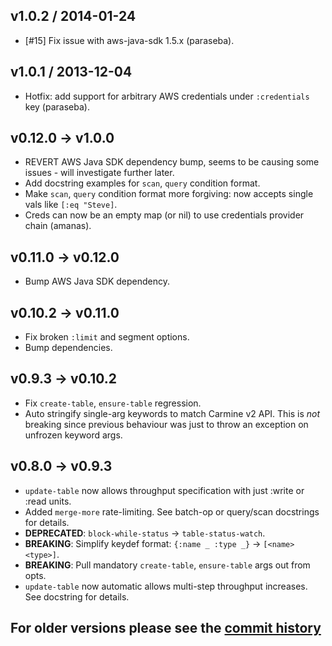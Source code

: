 ## v1.0.2 / 2014-01-24
 * [#15] Fix issue with aws-java-sdk 1.5.x (paraseba).

## v1.0.1 / 2013-12-04
 * Hotfix: add support for arbitrary AWS credentials under `:credentials` key (paraseba).


## v0.12.0 → v1.0.0
  * REVERT AWS Java SDK dependency bump, seems to be causing some issues - will investigate further later.
  * Add docstring examples for `scan`, `query` condition format.
  * Make `scan`, `query` condition format more forgiving: now accepts single vals like `[:eq "Steve]`.
  * Creds can now be an empty map (or nil) to use credentials provider chain (amanas).


## v0.11.0 → v0.12.0
  * Bump AWS Java SDK dependency.


## v0.10.2 → v0.11.0
  * Fix broken `:limit` and segment options.
  * Bump dependencies.


## v0.9.3 → v0.10.2
  * Fix `create-table`, `ensure-table` regression.
  * Auto stringify single-arg keywords to match Carmine v2 API.
    This is _not_ breaking since previous behaviour was just to throw an exception on unfrozen keyword args.


## v0.8.0 → v0.9.3
  * `update-table` now allows throughput specification with just :write or :read units.
  * Added `merge-more` rate-limiting. See batch-op or query/scan docstrings for details.
  * **DEPRECATED**: `block-while-status` -> `table-status-watch`.
  * **BREAKING**: Simplify keydef format: `{:name _ :type _}` -> `[<name> <type>]`.
  * **BREAKING**: Pull mandatory `create-table`, `ensure-table` args out from opts.
  * `update-table` now automatic allows multi-step throughput increases. See docstring for details.


## For older versions please see the [commit history][]

[commit history]: https://github.com/ptaoussanis/faraday/commits/master
[API docs]: http://ptaoussanis.github.io/faraday
[Taoensso libs]: https://www.taoensso.com/clojure-libraries
[Nippy GitHub]: https://github.com/ptaoussanis/nippy
[Nippy CHANGELOG]: https://github.com/ptaoussanis/carmine/blob/master/CHANGELOG.md
[Nippy API docs]: http://ptaoussanis.github.io/nippy
